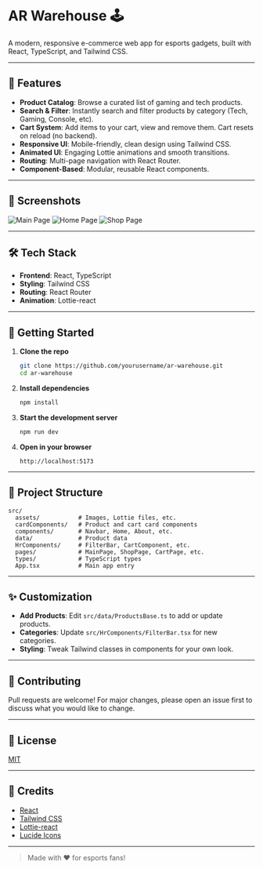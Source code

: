 # AR Warehouse 🕹️

A modern, responsive e-commerce web app for esports gadgets, built with React, TypeScript, and Tailwind CSS.

---

## 🚀 Features

- **Product Catalog**: Browse a curated list of gaming and tech products.
- **Search & Filter**: Instantly search and filter products by category (Tech, Gaming, Console, etc).
- **Cart System**: Add items to your cart, view and remove them. Cart resets on reload (no backend).
- **Responsive UI**: Mobile-friendly, clean design using Tailwind CSS.
- **Animated UI**: Engaging Lottie animations and smooth transitions.
- **Routing**: Multi-page navigation with React Router.
- **Component-Based**: Modular, reusable React components.

---

## 📸 Screenshots

![Main Page](./src/assets/Screenshot%202025-06-23%20173026.png)
![Home Page](./src/assets/Screenshot%202025-06-23%20172942.png)
![Shop Page](./src/assets/Screenshot%202025-06-23%20172959.png)


---

## 🛠️ Tech Stack

- **Frontend**: React, TypeScript
- **Styling**: Tailwind CSS
- **Routing**: React Router
- **Animation**: Lottie-react

---

## 🏁 Getting Started

1. **Clone the repo**
   ```bash
   git clone https://github.com/yourusername/ar-warehouse.git
   cd ar-warehouse
   ```

2. **Install dependencies**
   ```bash
   npm install
   ```

3. **Start the development server**
   ```bash
   npm run dev
   ```

4. **Open in your browser**
   ```
   http://localhost:5173
   ```

---

## 📂 Project Structure

```
src/
  assets/           # Images, Lottie files, etc.
  cardComponents/   # Product and cart card components
  components/       # Navbar, Home, About, etc.
  data/             # Product data
  HrComponents/     # FilterBar, CartComponent, etc.
  pages/            # MainPage, ShopPage, CartPage, etc.
  types/            # TypeScript types
  App.tsx           # Main app entry
```

---

## ✨ Customization

- **Add Products**: Edit `src/data/ProductsBase.ts` to add or update products.
- **Categories**: Update `src/HrComponents/FilterBar.tsx` for new categories.
- **Styling**: Tweak Tailwind classes in components for your own look.

---

## 🤝 Contributing

Pull requests are welcome! For major changes, please open an issue first to discuss what you would like to change.

---

## 📄 License

[MIT](LICENSE)

---

## 🙏 Credits

- [React](https://react.dev/)
- [Tailwind CSS](https://tailwindcss.com/)
- [Lottie-react](https://lottiefiles.com/)
- [Lucide Icons](https://lucide.dev/)

---

> Made with ❤️ for esports fans!
